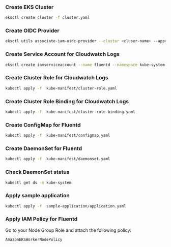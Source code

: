 ### Create EKS Cluster

```bash
eksctl create cluster -f cluster.yaml
```

### Create OIDC Provider

```bash
eksctl utils associate-iam-oidc-provider --cluster <cluser-name> --approve
```

### Create Service Account for Cloudwatch Logs

```bash
eksctl create iamserviceaccount --name fluentd --namespace kube-system --cluster <cluster-name> --attach-policy-arn arn:aws:iam::aws:policy/CloudWatchAgentServerPolicy --approve --override-existing-serviceaccounts
```

### Create Cluster Role for Cloudwatch Logs

```bash
kubectl apply -f  kube-manifest/cluster-role.yaml
```

### Create Cluster Role Binding for Cloudwatch Logs

```bash
kubectl apply -f  kube-manifest/cluster-role-binding.yaml
```

### Create ConfigMap for Fluentd

```bash
kubectl apply -f  kube-manifest/configmap.yaml
```

### Create DaemonSet for Fluentd

```bash
kubectl apply -f  kube-manifest/daemonset.yaml
```

### Check DaemonSet status

```bash
kubectl get ds -n kube-system
```

### Apply sample application

```bash
kubectl apply -f  sample-application/application.yaml
```

### Apply IAM Policy for Fluentd

Go to your Node Group Role and attach the following policy:

```bash
AmazonEKSWorkerNodePolicy
```

